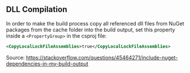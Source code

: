 ## DLL Compilation
In order to make the build process copy all referenced dll files from NuGet packages from the cache folder into the build output, set this property inside a `<PropertyGroup>` in the csproj file:
```xml
<CopyLocalLockFileAssemblies>true</CopyLocalLockFileAssemblies>
```
Source: https://stackoverflow.com/questions/45464271/include-nuget-dependencies-in-my-build-output
